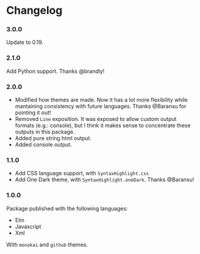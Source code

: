 # Changelog


### 3.0.0

Update to 0.19.

### 2.1.0

Add Python support. Thanks @brandly!


### 2.0.0

- Modified how themes are made. Now it has a lot more flexibility
while mantaining consistency with future languages. Thanks @Baransu
for pointing it out!
- Removed `Line` exposition. It was exposed to allow custom output
formats (e.g.: console), but I think it makes sense to concentrate
these outputs in this package.
- Added pure string html output.
- Added console output.


### 1.1.0

- Add CSS language support, with `SyntaxHighlight.css`
- Add One Dark theme, with `SyntaxHighlight.oneDark`. Thanks @Baransu!


### 1.0.0

Package published with the following languages:

- Elm
- Javascript
- Xml

With `monokai` and `github` themes.
